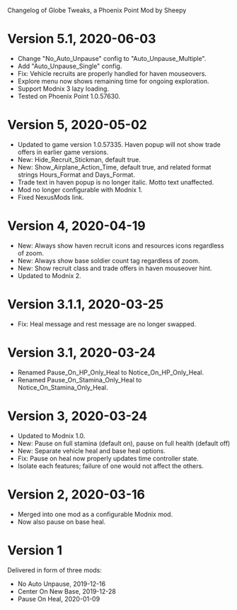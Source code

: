 Changelog of Globe Tweaks, a Phoenix Point Mod by Sheepy

# Version 5.1, 2020-06-03

* Change "No_Auto_Unpause" config to "Auto_Unpause_Multiple".
* Add "Auto_Unpause_Single" config.
* Fix: Vehicle recruits are properly handled for haven mouseovers.
* Explore menu now shows remaining time for ongoing exploration.
* Support Modnix 3 lazy loading.
* Tested on Phoenix Point 1.0.57630.

# Version 5, 2020-05-02

* Updated to game version 1.0.57335.  Haven popup will not show trade offers in earlier game versions.
* New: Hide_Recruit_Stickman, default true.
* New: Show_Airplane_Action_Time, default true, and related format strings Hours_Format and Days_Format.
* Trade text in haven popup is no longer italic.  Motto text unaffected.
* Mod no longer configurable with Modnix 1.
* Fixed NexusMods link.

# Version 4, 2020-04-19

* New: Always show haven recruit icons and resources icons regardless of zoom.
* New: Always show base soldier count tag regardless of zoom.
* New: Show recruit class and trade offers in haven mouseover hint.
* Updated to Modnix 2.

# Version 3.1.1, 2020-03-25

* Fix: Heal message and rest message are no longer swapped.

# Version 3.1, 2020-03-24

* Renamed Pause_On_HP_Only_Heal to Notice_On_HP_Only_Heal.
* Renamed Pause_On_Stamina_Only_Heal to Notice_On_Stamina_Only_Heal.

# Version 3, 2020-03-24

* Updated to Modnix 1.0.
* New: Pause on full stamina (default on), pause on full health (default off)
* New: Separate vehicle heal and base heal options.
* Fix: Pause on heal now properly updates time controller state.
* Isolate each features; failure of one would not affect the others.

# Version 2, 2020-03-16

* Merged into one mod as a configurable Modnix mod.
* Now also pause on base heal.

# Version 1

Delivered in form of three mods:

* No Auto Unpause, 2019-12-16
* Center On New Base, 2019-12-28
* Pause On Heal, 2020-01-09